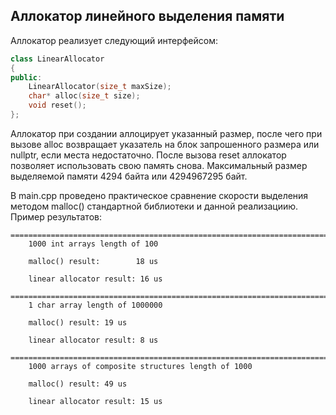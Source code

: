 ## Аллокатор линейного выделения памяти
Аллокатор реализует следующий интерфейсом:

```c++
class LinearAllocator
{
public:
    LinearAllocator(size_t maxSize);
    char* alloc(size_t size);
    void reset();
};
```

Аллокатор при создании аллоцирует указанный размер, после чего при вызове alloc возвращает указатель на блок запрошенного размера или nullptr, если места недостаточно. После вызова reset аллокатор позволяет использовать свою память снова.
Максимальный размер выделяемой памяти 4294 байта или 4294967295 байт.

В main.cpp проведено практическое сравнение скорости выделения методом malloc() стандартной библиотеки и данной реализациию.
Пример результатов:

```
==========================================================================
    1000 int arrays length of 100 

    malloc() result:        18 us

    linear allocator result: 16 us

==========================================================================
    1 char array length of 1000000 

    malloc() result: 19 us

    linear allocator result: 8 us

==========================================================================
    1000 arrays of composite structures length of 1000

    malloc() result: 49 us

    linear allocator result: 15 us
```
